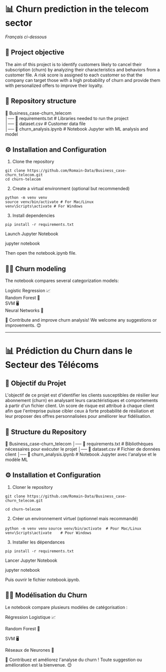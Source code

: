 # 📊 Churn prediction in the telecom sector

*Français ci-dessous*

## 📌 Project objective

The aim of this project is to identify customers likely to cancel their subscription (churn) by analyzing their characteristics and behaviors from a customer file. A risk score is assigned to each customer so that the company can target those with a high probability of churn and provide them with personalized offers to improve their loyalty.

## 📂 Repository structure

📁 Business_case-churn_telecom\
│── 📄 requirements.txt # Libraries needed to run the project\
│── 📄 dataset.csv # Customer data file\
│── 📄 churn_analysis.ipynb # Notebook Jupyter with ML analysis and model

## ⚙️ Installation and Configuration

1. Clone the repository

`git clone https://github.com/Romain-Data/Business_case-churn_telecom.git`\
`cd churn-telecom`

2. Create a virtual environment (optional but recommended)

`python -m venv venv`\
`source venv/bin/activate # For Mac/Linux`\
`venv\Scripts\activate # For Windows`

3. Install dependencies

`pip install -r requirements.txt`

Launch Jupyter Notebook

jupyter notebook

Then open the notebook.ipynb file.

## 🧑‍💻 Churn modeling

The notebook compares several categorization models:

Logistic Regression 📈\
Random Forest 🌲\
SVM 🖥️\
Neural Networks 🤖



🚀 Contribute and improve churn analysis! We welcome any suggestions or improvements. 😊

------

# 📊 Prédiction du Churn dans le Secteur des Télécoms

## 📌 Objectif du Projet

L'objectif de ce projet est d'identifier les clients susceptibles de résilier leur abonnement (churn) en analysant leurs caractéristiques et comportements à partir d'un fichier client. Un score de risque est attribué à chaque client afin que l'entreprise puisse cibler ceux à forte probabilité de résiliation et leur proposer des offres personnalisées pour améliorer leur fidélisation.

## 📂 Structure du Repository

📁 Business_case-churn_telecom
│── 📄 requirements.txt   # Bibliothèques nécessaires pour exécuter le projet
│── 📄 dataset.csv        # Fichier de données client
│── 📄 churn_analysis.ipynb  # Notebook Jupyter avec l'analyse et le modèle ML

## ⚙️ Installation et Configuration

1. Cloner le repository

`git clone https://github.com/Romain-Data/Business_case-churn_telecom.git`

`cd churn-telecom`

2. Créer un environnement virtuel (optionnel mais recommandé)

`python -m venv venv`
`source venv/bin/activate  # Pour Mac/Linux`
`venv\Scripts\activate    # Pour Windows`

3. Installer les dépendances

`pip install -r requirements.txt`

Lancer Jupyter Notebook

jupyter notebook

Puis ouvrir le fichier notebook.ipynb.

## 🧑‍💻 Modélisation du Churn

Le notebook compare plusieurs modèles de catégorisation :

Régression Logistique 📈

Random Forest 🌲

SVM 🖥️

Réseaux de Neurones 🤖



🚀 Contribuez et améliorez l'analyse du churn ! Toute suggestion ou amélioration est la bienvenue. 😊
